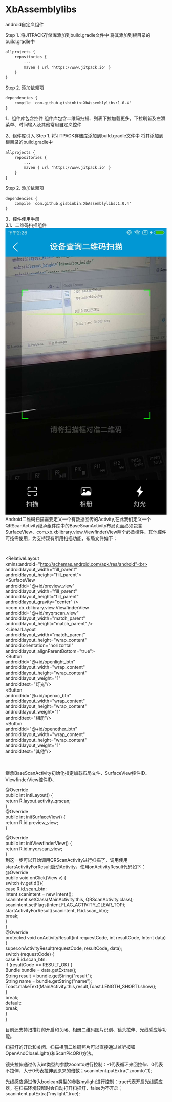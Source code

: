 # XbAssemblylibs
android自定义组件

Step 1. 将JITPACK存储库添加到build.gradle文件中
将其添加到根目录的build.gradle中

	allprojects {
		repositories {
			...
			maven { url 'https://www.jitpack.io' }
		}
	}

Step 2. 添加依赖项

	dependencies {
		compile 'com.github.gisbinbin:XbAssemblylibs:1.0.4'
	}
	
1、组件库包含控件
组件库包含二维码扫描、列表下拉加载更多，下拉刷新及左滑菜单、时间输入及其他常用自定义控件

2、组件库引入
Step 1. 将JITPACK存储库添加到build.gradle文件中
将其添加到根目录的build.gradle中

	allprojects {
		repositories {
			...
			maven { url 'https://www.jitpack.io' }
		}
	}

Step 2. 添加依赖项

	dependencies {
		compile 'com.github.gisbinbin:XbAssemblylibs:1.0.4'
	}

3、控件使用手册<br> 
3.1、二维码扫描组件
![Alt text](https://github.com/gisbinbin/XbAssemblylibs/blob/master/Screenshots/_20180602145824.jpg)
Android二维码扫描需要定义一个有数据回传的Activity,在此我们定义一个QRScanActivity继承组件库中的BaseScanActivity布局页面必须包含SurfaceView、com.xb.xblibrary.view.ViewfinderView两个必备控件、其他控件可按需使用，为支持现有所用扫描功能，布局文件如下：

<?xml version="1.0" encoding="utf-8"?><br> 
<RelativeLayout xmlns:android="http://schemas.android.com/apk/res/android"<br> 
    android:layout_width="fill_parent"<br> 
    android:layout_height="fill_parent"><br> 
    <SurfaceView<br> 
        android:id="@+id/preview_view"<br> 
        android:layout_width="fill_parent"<br> 
        android:layout_height="fill_parent"<br> 
        android:layout_gravity="center" /><br> 
    <com.xb.xblibrary.view.ViewfinderView<br> 
        android:id="@+id/myqrscan_view"<br> 
        android:layout_width="match_parent"<br> 
        android:layout_height="match_parent" /><br> 
    <LinearLayout<br> 
        android:layout_width="match_parent"<br> 
        android:layout_height="wrap_content"<br> 
        android:orientation="horizontal"<br> 
        android:layout_alignParentBottom="true"><br> 
        <Button<br> 
            android:id="@+id/openlight_btn"<br> 
            android:layout_width="wrap_content"<br> 
            android:layout_height="wrap_content"<br> 
            android:layout_weight="1"<br> 
            android:text="灯光"/><br> 
        <Button<br> 
            android:id="@+id/openxc_btn"<br> 
            android:layout_width="wrap_content"<br> 
            android:layout_height="wrap_content"<br> 
            android:layout_weight="1"<br> 
            android:text="相册"/><br> 
        <Button<br> 
            android:id="@+id/openother_btn"<br> 
            android:layout_width="wrap_content"<br> 
            android:layout_height="wrap_content"<br> 
            android:layout_weight="1"<br> 
            android:text="其他"/><br> 
    </LinearLayout><br> 
</RelativeLayout><br> 

继承BaseScanActivity初始化指定加载布局文件、SurfaceView控件ID、ViewfinderView控件ID、

@Override<br> 
public int intiLayout() {<br> 
    return R.layout.activity_qrscan;<br> 
}<br> 
@Override<br> 
public int initSurfaceView() {<br> 
    return R.id.preview_view;<br> 
}

@Override<br> 
public int initViewfinderView() {<br> 
    return R.id.myqrscan_view;<br> 
}<br> 
到这一步可以开始调用QRScanActivity进行扫描了，调用使用startActivityForResult启动Activity，使用onActivityResult代码如下：<br> 
@Override<br> 
public void onClick(View v) {<br> 
    switch (v.getId()){<br> 
        case R.id.scan_btn:<br> 
            Intent scanintent = new Intent();<br> 
            scanintent.setClass(MainActivity.this, QRScanActivity.class);<br> 
            scanintent.setFlags(Intent.FLAG_ACTIVITY_CLEAR_TOP);<br> 
            startActivityForResult(scanintent, R.id.scan_btn);<br> 
            break;<br> 
            }<br> 
}<br> 
@Override<br> 
protected void onActivityResult(int requestCode, int resultCode, Intent data) {<br> 
    super.onActivityResult(requestCode, resultCode, data);<br> 
    switch (requestCode) {<br> 
        case R.id.scan_btn:<br>
            if (resultCode == RESULT_OK) {<br> 
                Bundle bundle = data.getExtras();<br> 
                String result = bundle.getString("result");<br> 
                String name = bundle.getString("name");<br> 
                Toast.makeText(MainActivity.this,result,Toast.LENGTH_SHORT).show();<br> 
            }<br> 
            break;<br> 
        default:<br> 
            break;<br> 
    }<br> 
}<br> 

目前还支持扫描灯的开启和关闭、相册二维码图片识别、镜头拉伸、光线感应等功能。<br> 

扫描灯的开启和关闭、扫描相册二维码照片可以直接通过监听按钮OpenAndCloseLight()和ScanPicQR()方法。<br> 

镜头拉伸通过传入int类型的参数zoomto进行控制：-1代表循环来回拉伸、0代表不拉伸、大于0代表拉伸到原来的倍数；scanintent.putExtra("zoomto",1);<br> 

光线感应通过传入boolean类型的参数mylight进行控制：true代表开启光线感应器，在扫描环境较暗时会自动打开扫描灯，false为不开启；scanintent.putExtra("mylight",true);
